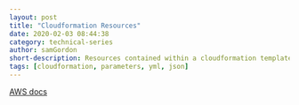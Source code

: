 ```yaml
---
layout: post
title: "Cloudformation Resources"
date: 2020-02-03 08:44:38
category: technical-series
author: samGordon
short-description: Resources contained within a cloudformation template/stack
tags: [cloudformation, parameters, yml, json]
---
```


[AWS docs](https://docs.aws.amazon.com/AWSCloudFormation/latest/UserGuide/aws-template-resource-type-ref.html)
